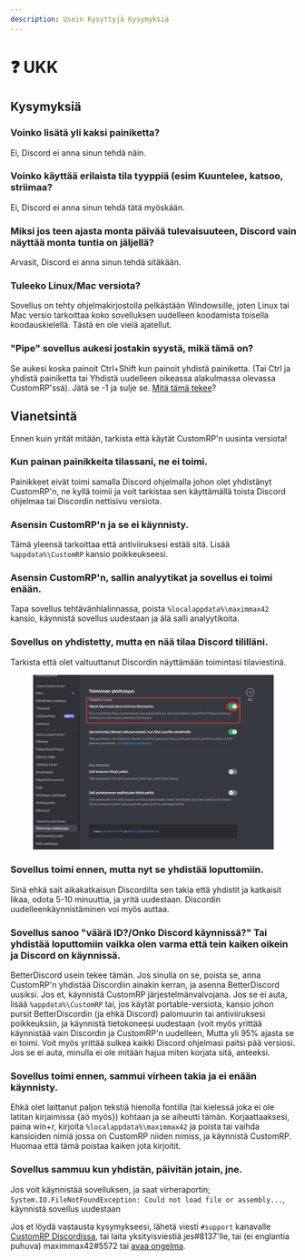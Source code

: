 ```yaml
---
description: Usein Kysyttyjä Kysymyksiä
---
```


# ❓ UKK

## Kysymyksiä

### Voinko lisätä yli kaksi painiketta?

Ei, Discord ei anna sinun tehdä näin.

### Voinko käyttää erilaista tila tyyppiä (esim Kuuntelee, katsoo, striimaa?

Ei, Discord ei anna sinun tehdä tätä myöskään.

### Miksi jos teen ajasta monta päivää tulevaisuuteen, Discord vain näyttää monta tuntia on jäljellä?

Arvasit, Discord ei anna sinun tehdä sitäkään.

### Tuleeko Linux/Mac versiota?

Sovellus on tehty ohjelmakirjostolla pelkästään Windowsille, joten Linux tai Mac versio tarkoittaa koko sovelluksen uudelleen koodamista toisella koodauskielellä. Tästä en ole vielä ajatellut.

### "Pipe" sovellus aukesi jostakin syystä, mikä tämä on?

Se aukesi koska painoit Ctrl+Shift kun painoit yhdistä painiketta. (Tai Ctrl ja yhdistä painiketta tai Yhdistä uudelleen oikeassa alakulmassa olevassa CustomRP'ssä). Jätä se -1 ja sulje se. [Mitä tämä tekee](faq.md#voinko-lisaetae-yli-kaksi-painiketta)?

## Vianetsintä

Ennen kuin yrität mitään, tarkista että käytät CustomRP'n uusinta versiota!

### Kun painan painikkeita tilassani, ne ei toimi.

Painikkeet eivät toimi samalla Discord ohjelmalla johon olet yhdistänyt CustomRP'n, ne kyllä toimii ja voit tarkistaa sen käyttämällä toista Discord ohjelmaa tai Discordin nettisivu versiota.

### Asensin CustomRP'n ja se ei käynnisty.

Tämä yleensä tarkoittaa että antiviiruksesi estää sitä. Lisää `%appdata%\CustomRP` kansio poikkeukseesi.

### Asensin CustomRP'n, sallin analyytikat ja sovellus ei toimi enään.

Tapa sovellus tehtävänhlalinnassa, poista `%localappdata%\maximmax42` kansio, käynnistä sovellus uudestaan ja älä salli analyytikoita.

### Sovellus on yhdistetty, mutta en nää tilaa Discord tililläni.

Tarkista että olet valtuuttanut Discordin näyttämään toimintasi tilaviestinä. &#x20;

<figure><img src=".gitbook/assets/settings.png" alt=""><figcaption></figcaption></figure>

### Sovellus toimi ennen, mutta nyt se yhdistää loputtomiin.

Sinä ehkä sait aikakatkaisun Discordilta sen takia että yhdistit ja katkaisit likaa, odota 5-10 minuuttia, ja yritä uudestaan. Discordin uudelleenkäynnistäminen voi myös auttaa.

### Sovellus sanoo "väärä ID?/Onko Discord käynnissä?" Tai yhdistää loputtomiin vaikka olen varma että tein kaiken oikein ja Discord on käynnissä.

BetterDiscord usein tekee tämän. Jos sinulla on se, poista se, anna CustomRP'n yhdistää Discordiin ainakin kerran, ja asenna BetterDiscord uusiksi. Jos et, käynnistä CustomRP järjestelmänvalvojana. Jos se ei auta, lisää  `%appdata%\CustomRP` tai, jos käytät portable-versiota, kansio johon pursit BetterDiscordin (ja ehkä Discord) palomuurin tai antiviiruksesi poikkeuksiin, ja käynnistä tietokoneesi uudestaan (voit myös yrittää käynnistää vain Discordin ja CustomRP'n uudelleen, Mutta yli 95% ajasta se ei toimi. Voit myös yrittää sulkea kaikki Discord ohjelmasi paitsi pää versiosi. Jos se ei auta, minulla ei ole mitään hajua miten korjata sitä, anteeksi.

### Sovellus toimi ennen, sammui virheen takia ja ei enään käynnisty.

Ehkä olet laittanut paljon tekstiä hienolla fontilla (tai kielessä joka ei ole latitan kirjaimissa {äö myös}) kohtaan ja se aiheutti tämän. Korjaattaaksesi, paina win+r, kirjoita `%localappdata%\maximmax42` ja poista tai vaihda kansioiden nimiä jossa on CustomRP niiden nimiss, ja käynnistä CustomRP. Huomaa että tämä poistaa kaiken jota kirjoitit.

### Sovellus sammuu kun yhdistän, päivitän jotain, jne.

Jos voit käynnistää sovelluksen, ja saat virheraportin; `System.IO.FileNotFoundException: Could not load file or assembly...`, käynnistä sovellus uudestaan

Jos et löydä vastausta kysymykseesi, lähetä viesti `#support` kanavalle [CustomRP Discordissa](https://www.customrp.xyz/discordserver), tai laita yksityisviestiä jes#8137'lle, tai (ei englantia puhuva) maximmax42#5572 tai [avaa ongelma](https://github.com/maximmax42/Discord-CustomRP/issues/new/choose).
